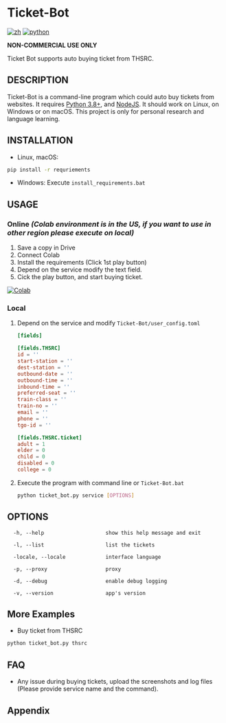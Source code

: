 # Ticket-Bot

[![zh](https://img.shields.io/badge/lang-中文-blue)](https://github.com/wayneclub/Subtitle-Downloader/blob/main/README.zh-Hant.md) [![python](https://img.shields.io/badge/python-3.8-blue)](https://www.python.org/downloads/)

**NON-COMMERCIAL USE ONLY**

Ticket Bot supports auto buying ticket from THSRC.

## DESCRIPTION

Ticket-Bot is a command-line program which could auto buy tickets from websites. It requires [Python 3.8+](https://www.python.org/downloads/), and [NodeJS](https://nodejs.org/en/download). It should work on Linux, on Windows or on macOS. This project is only for personal research and language learning.

## INSTALLATION

- Linux, macOS:

```bash
pip install -r requriements
```

- Windows: Execute `install_requirements.bat`

## USAGE

### Online **_(Colab environment is in the US, if you want to use in other region please execute on local)_**

1. Save a copy in Drive
2. Connect Colab
3. Install the requirements (Click 1st play button)
4. Depend on the service modify the text field.
5. Cick the play button, and start buying ticket.

<a href="https://colab.research.google.com/drive/1NUeypohFO___pW9Ou6lvOPUfn_tCoF9N?usp=sharing" target="_blank"><img src="https://colab.research.google.com/assets/colab-badge.svg" title="Open this file in Google Colab" alt="Colab"/></a>

### Local

1. Depend on the service and modify `Ticket-Bot/user_config.toml`

    ```toml
    [fields]

    [fields.THSRC]
    id = ''
    start-station = ''
    dest-station = ''
    outbound-date = ''
    outbound-time = ''
    inbound-time = ''
    preferred-seat = ''
    train-class = ''
    train-no = ''
    email = ''
    phone = ''
    tgo-id = ''

    [fields.THSRC.ticket]
    adult = 1
    elder = 0
    child = 0
    disabled = 0
    college = 0
    ```

2. Execute the program with command line or `Ticket-Bot.bat`

    ```bash
    python ticket_bot.py service [OPTIONS]
    ```

## OPTIONS

```text
  -h, --help                    show this help message and exit

  -l, --list                    list the tickets

  -locale, --locale             interface language

  -p, --proxy                   proxy

  -d, --debug                   enable debug logging

  -v, --version                 app's version
```

## More Examples

- Buy ticket from THSRC

```bash
python ticket_bot.py thsrc
```

## FAQ

- Any issue during buying tickets, upload the screenshots and log files (Please provide service name and the command).


## Appendix

